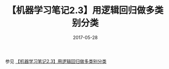 ﻿---
title: 【机器学习笔记2.3】用逻辑回归做多类别分类
date: 2017-05-28
tags:
categories: ["机器学习笔记"]
mathjax: true
---

<!-- more -->

参见 [【机器学习笔记2.3】用逻辑回归做多类别分类](https://blog.csdn.net/yahstudio/article/details/80729283)
